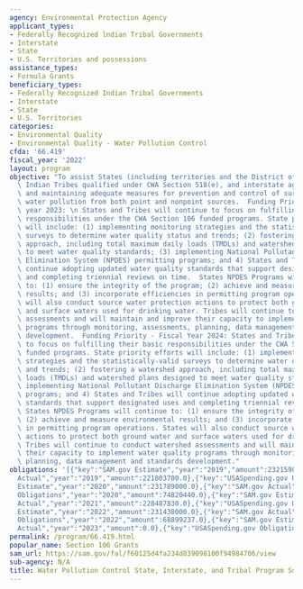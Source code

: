 ```yaml
---
agency: Environmental Protection Agency
applicant_types:
- Federally Recognized lndian Tribal Governments
- Interstate
- State
- U.S. Territories and possessions
assistance_types:
- Formula Grants
beneficiary_types:
- Federally Recognized Indian Tribal Governments
- Interstate
- State
- U.S. Territories
categories:
- Environmental Quality
- Environmental Quality - Water Pollution Control
cfda: '66.419'
fiscal_year: '2022'
layout: program
objective: "To assist States (including territories and the District of Columbia),\
  \ Indian Tribes qualified under CWA Section 518(e), and interstate agencies in establishing\
  \ and maintaining adequate measures for prevention and control of surface and ground\
  \ water pollution from both point and nonpoint sources.  Funding Priority - Fiscal\
  \ year 2023: \n States and Tribes will continue to focus on fulfilling their basic\
  \ responsibilities under the CWA Section 106 funded programs. State priority efforts\
  \ will include: (1) implementing monitoring strategies and the statistically-valid\
  \ surveys to determine water quality status and trends; (2) fostering a watershed\
  \ approach, including total maximum daily loads (TMDLs) and watershed plans designed\
  \ to meet water quality standards; (3) implementing National Pollutant Discharge\
  \ Elimination System (NPDES) permitting programs; and 4) States and Tribes will\
  \ continue adopting updated water quality standards that support designated uses\
  \ and completing triennial reviews on time.  States NPDES Programs will continue\
  \ to: (1) ensure the integrity of the program; (2) achieve and measure environmental\
  \ results; and (3) incorporate efficiencies in permitting program operations. States\
  \ will also conduct source water protection actions to protect both ground water\
  \ and surface waters used for drinking water. Tribes will continue to conduct watershed\
  \ assessments and will maintain and improve their capacity to implement water quality\
  \ programs through monitoring, assessments, planning, data management and standards\
  \ development.  Funding Priority - Fiscal Year 2024: States and Tribes will continue\
  \ to focus on fulfilling their basic responsibilities under the CWA Section 106\
  \ funded programs. State priority efforts will include: (1) implementing monitoring\
  \ strategies and the statistically-valid surveys to determine water quality status\
  \ and trends; (2) fostering a watershed approach, including total maximum daily\
  \ loads (TMDLs) and watershed plans designed to meet water quality standards; (3)\
  \ implementing National Pollutant Discharge Elimination System (NPDES) permitting\
  \ programs; and 4) States and Tribes will continue adopting updated water quality\
  \ standards that support designated uses and completing triennial reviews on time.\
  \ States NPDES Programs will continue to: (1) ensure the integrity of the program;\
  \ (2) achieve and measure environmental results; and (3) incorporate efficiencies\
  \ in permitting program operations. States will also conduct source water protection\
  \ actions to protect both ground water and surface waters used for drinking water.\
  \ Tribes will continue to conduct watershed assessments and will maintain and improve\
  \ their capacity to implement water quality programs through monitoring, assessments,\
  \ planning, data management and standards development."
obligations: '[{"key":"SAM.gov Estimate","year":"2019","amount":232159000.0},{"key":"SAM.gov
  Actual","year":"2019","amount":221803700.0},{"key":"USASpending.gov Obligations","year":"2019","amount":70608820.0},{"key":"SAM.gov
  Estimate","year":"2020","amount":231789000.0},{"key":"SAM.gov Actual","year":"2020","amount":2328470800.0},{"key":"USASpending.gov
  Obligations","year":"2020","amount":74820440.0},{"key":"SAM.gov Estimate","year":"2021","amount":230000000.0},{"key":"SAM.gov
  Actual","year":"2021","amount":228487830.0},{"key":"USASpending.gov Obligations","year":"2021","amount":71143218.0},{"key":"SAM.gov
  Estimate","year":"2022","amount":231438000.0},{"key":"SAM.gov Actual","year":"2022","amount":223744199.0},{"key":"USASpending.gov
  Obligations","year":"2022","amount":68899237.0},{"key":"SAM.gov Estimate","year":"2023","amount":237000000.0},{"key":"SAM.gov
  Actual","year":"2023","amount":0.0},{"key":"USASpending.gov Obligations","year":"2023","amount":58605763.0}]'
permalink: /program/66.419.html
popular_name: Section 106 Grants
sam_url: https://sam.gov/fal/f60125d4fa234d839098100f94984706/view
sub-agency: N/A
title: Water Pollution Control State, Interstate, and Tribal Program Support
---
```

